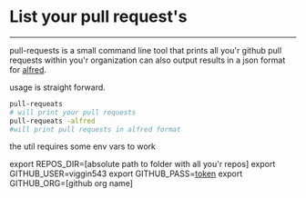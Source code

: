 # List your pull request's
---

pull-requests is a small command line tool that prints all you'r github pull requests
within you'r organization
can also output results in a json format for [alfred](https://www.alfredapp.com/).
 

usage is straight forward.
```bash
pull-requeats
# will print your pull requests
pull-requeats -alfred
#will print pull requests in alfred format
```
the util requires some env vars to work 

export REPOS_DIR=[absolute path to folder with all you'r repos]
export GITHUB_USER=viggin543
export GITHUB_PASS=[token](https://help.github.com/en/articles/creating-a-personal-access-token-for-the-command-line)
export GITHUB_ORG=[github org name]


